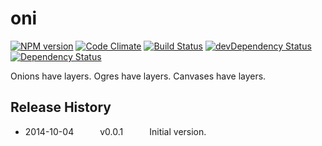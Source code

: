 # oni
[![NPM version](https://badge.fury.io/js/oni.svg)](http://badge.fury.io/js/oni)
[![Code Climate](https://codeclimate.com/github/tillarnold/oni/badges/gpa.svg)](https://codeclimate.com/github/tillarnold/oni)
[![Build Status](https://travis-ci.org/tillarnold/oni.svg?branch=master)](https://travis-ci.org/tillarnold/oni)
[![devDependency Status](https://david-dm.org/tillarnold/oni/dev-status.svg)](https://david-dm.org/tillarnold/oni#info=devDependencies)
[![Dependency Status](https://david-dm.org/tillarnold/oni.svg)](https://david-dm.org/tillarnold/oni)

Onions have layers. Ogres have layers. Canvases have layers.

## Release History
* 2014-10-04   v0.0.1   Initial version.

